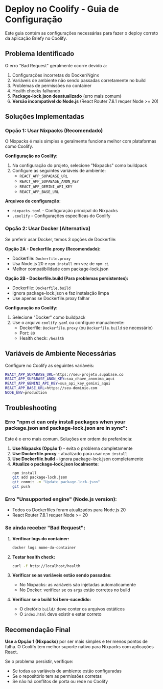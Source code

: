 # Deploy no Coolify - Guia de Configuração

Este guia contém as configurações necessárias para fazer o deploy correto da aplicação Briefy no Coolify.

## Problema Identificado

O erro "Bad Request" geralmente ocorre devido a:
1. Configurações incorretas do Docker/Nginx
2. Variáveis de ambiente não sendo passadas corretamente no build
3. Problemas de permissões no container
4. Health checks falhando
5. **Package-lock.json desatualizado** (erro mais comum)
6. **Versão incompatível do Node.js** (React Router 7.8.1 requer Node >= 20)

## Soluções Implementadas

### Opção 1: Usar Nixpacks (Recomendado)

O Nixpacks é mais simples e geralmente funciona melhor com plataformas como Coolify.

**Configuração no Coolify:**
1. Na configuração do projeto, selecione "Nixpacks" como buildpack
2. Configure as seguintes variáveis de ambiente:
   - `REACT_APP_SUPABASE_URL`
   - `REACT_APP_SUPABASE_ANON_KEY`  
   - `REACT_APP_GEMINI_API_KEY`
   - `REACT_APP_BASE_URL`

**Arquivos de configuração:**
- `nixpacks.toml` - Configuração principal do Nixpacks
- `.coolify` - Configurações específicas do Coolify

### Opção 2: Usar Docker (Alternativa)

Se preferir usar Docker, temos 3 opções de Dockerfile:

**Opção 2A - Dockerfile.proxy (Recomendado):**
- Dockerfile: `Dockerfile.proxy`
- Usa Node.js 20 e `npm install` em vez de `npm ci`
- Melhor compatibilidade com package-lock.json

**Opção 2B - Dockerfile.build (Para problemas persistentes):**
- Dockerfile: `Dockerfile.build`
- Ignora package-lock.json e faz instalação limpa
- Use apenas se Dockerfile.proxy falhar

**Configuração no Coolify:**
1. Selecione "Docker" como buildpack
2. Use o arquivo `coolify.yaml` ou configure manualmente:
   - Dockerfile: `Dockerfile.proxy` (ou `Dockerfile.build` se necessário)
   - Port: `80`
   - Health check: `/health`

## Variáveis de Ambiente Necessárias

Configure no Coolify as seguintes variáveis:

```bash
REACT_APP_SUPABASE_URL=https://seu-projeto.supabase.co
REACT_APP_SUPABASE_ANON_KEY=sua_chave_anonima_aqui
REACT_APP_GEMINI_API_KEY=sua_api_key_gemini_aqui
REACT_APP_BASE_URL=https://seu-dominio.com
NODE_ENV=production
```

## Troubleshooting

### Erro "npm ci can only install packages when your package.json and package-lock.json are in sync":

Este é o erro mais comum. Soluções em ordem de preferência:

1. **Use Nixpacks (Opção 1)** - evita o problema completamente
2. **Use Dockerfile.proxy** - atualizado para usar `npm install`  
3. **Use Dockerfile.build** - ignora package-lock.json completamente
4. **Atualize o package-lock.json localmente:**
   ```bash
   npm install
   git add package-lock.json
   git commit -m "Update package-lock.json"
   git push
   ```

### Erro "Unsupported engine" (Node.js version):

- Todos os Dockerfiles foram atualizados para Node.js 20
- React Router 7.8.1 requer Node >= 20

### Se ainda receber "Bad Request":

1. **Verificar logs do container:**
   ```bash
   docker logs nome-do-container
   ```

2. **Testar health check:**
   ```bash
   curl -f http://localhost/health
   ```

3. **Verificar se as variáveis estão sendo passadas:**
   - No Nixpacks: as variáveis são injetadas automaticamente
   - No Docker: verificar se os `args` estão corretos no build

4. **Verificar se o build foi bem-sucedido:**
   - O diretório `build/` deve conter os arquivos estáticos
   - O `index.html` deve existir e estar correto

## Recomendação Final

**Use a Opção 1 (Nixpacks)** por ser mais simples e ter menos pontos de falha. O Coolify tem melhor suporte nativo para Nixpacks com aplicações React.

Se o problema persistir, verifique:
- Se todas as variáveis de ambiente estão configuradas
- Se o repositório tem as permissões corretas
- Se não há conflitos de porta ou rede no Coolify
